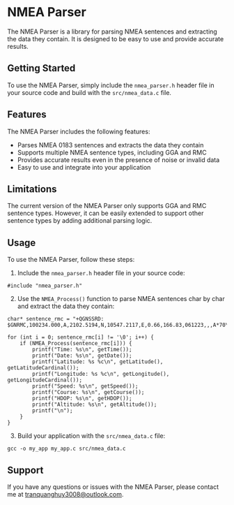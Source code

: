 # NMEA Parser

The NMEA Parser is a library for parsing NMEA sentences and extracting the data they contain. It is designed to be easy to use and provide accurate results.

## Getting Started

To use the NMEA Parser, simply include the `nmea_parser.h` header file in your source code and build with the `src/nmea_data.c` file.

## Features

The NMEA Parser includes the following features:

* Parses NMEA 0183 sentences and extracts the data they contain
* Supports multiple NMEA sentence types, including GGA and RMC
* Provides accurate results even in the presence of noise or invalid data
* Easy to use and integrate into your application

## Limitations

The current version of the NMEA Parser only supports GGA and RMC sentence types. However, it can be easily extended to support other sentence types by adding additional parsing logic.

## Usage

To use the NMEA Parser, follow these steps:

1. Include the `nmea_parser.h` header file in your source code:
```
#include "nmea_parser.h"
```
2. Use the `NMEA_Process()` function to parse NMEA sentences char by char and extract the data they contain:
```
char* sentence_rmc = "+QGNSSRD: $GNRMC,100234.000,A,2102.5194,N,10547.2117,E,0.66,166.83,061223,,,A*70\r\n";

for (int i = 0; sentence_rmc[i] != '\0'; i++) {
    if (NMEA_Process(sentence_rmc[i])) {
        printf("Time: %s\n", getTime());
        printf("Date: %s\n", getDate());
        printf("Latitude: %s %c\n", getLatitude(), getLatitudeCardinal());
        printf("Longitude: %s %c\n", getLongitude(), getLongitudeCardinal());
        printf("Speed: %s\n", getSpeed());
        printf("Course: %s\n", getCourse());
        printf("HDOP: %s\n", getHDOP());
        printf("Altitude: %s\n", getAltitude());
        printf("\n");
    }
}
```
3. Build your application with the `src/nmea_data.c` file:
```
gcc -o my_app my_app.c src/nmea_data.c
```
## Support

If you have any questions or issues with the NMEA Parser, please contact me at [tranquanghuy3008@outlook.com](mailto:tranquanghuy3008@outlook.com).